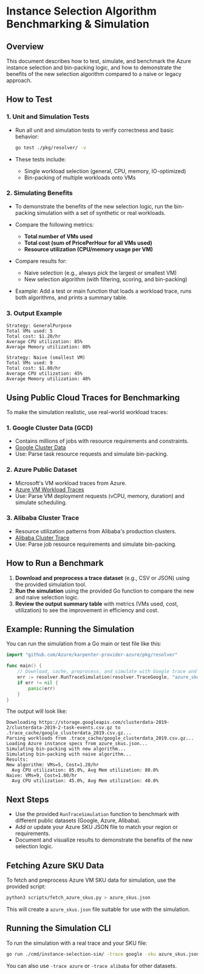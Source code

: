 # Instance Selection Algorithm Benchmarking & Simulation

## Overview

This document describes how to test, simulate, and benchmark the Azure instance selection and bin-packing logic, and how to demonstrate the benefits of the new selection algorithm compared to a naive or legacy approach.

## How to Test

### 1. Unit and Simulation Tests

- Run all unit and simulation tests to verify correctness and basic behavior:
  ```bash
  go test ./pkg/resolver/ -v
  ```

- These tests include:
  - Single workload selection (general, CPU, memory, IO-optimized)
  - Bin-packing of multiple workloads onto VMs

### 2. Simulating Benefits

- To demonstrate the benefits of the new selection logic, run the bin-packing simulation with a set of synthetic or real workloads.
- Compare the following metrics:
  - **Total number of VMs used**
  - **Total cost (sum of PricePerHour for all VMs used)**
  - **Resource utilization (CPU/memory usage per VM)**
- Compare results for:
  - Naive selection (e.g., always pick the largest or smallest VM)
  - New selection algorithm (with filtering, scoring, and bin-packing)

- Example: Add a test or main function that loads a workload trace, runs both algorithms, and prints a summary table.

### 3. Output Example

```
Strategy: GeneralPurpose
Total VMs used: 5
Total cost: $1.20/hr
Average CPU utilization: 85%
Average Memory utilization: 80%

Strategy: Naive (smallest VM)
Total VMs used: 9
Total cost: $1.80/hr
Average CPU utilization: 45%
Average Memory utilization: 40%
```

## Using Public Cloud Traces for Benchmarking

To make the simulation realistic, use real-world workload traces:

### 1. Google Cluster Data (GCD)
- Contains millions of jobs with resource requirements and constraints.
- [Google Cluster Data](https://github.com/google/cluster-data)
- Use: Parse task resource requests and simulate bin-packing.

### 2. Azure Public Dataset
- Microsoft's VM workload traces from Azure.
- [Azure VM Workload Traces](https://github.com/Azure/AzurePublicDataset)
- Use: Parse VM deployment requests (vCPU, memory, duration) and simulate scheduling.

### 3. Alibaba Cluster Trace
- Resource utilization patterns from Alibaba's production clusters.
- [Alibaba Cluster Trace](https://github.com/alibaba/clusterdata)
- Use: Parse job resource requirements and simulate bin-packing.

## How to Run a Benchmark

1. **Download and preprocess a trace dataset** (e.g., CSV or JSON) using the provided simulation tool.
2. **Run the simulation** using the provided Go function to compare the new and naive selection logic.
3. **Review the output summary table** with metrics (VMs used, cost, utilization) to see the improvement in efficiency and cost.

## Example: Running the Simulation

You can run the simulation from a Go main or test file like this:

```go
import "github.com/Azure/karpenter-provider-azure/pkg/resolver"

func main() {
    // Download, cache, preprocess, and simulate with Google trace and a local Azure SKU file
    err := resolver.RunTraceSimulation(resolver.TraceGoogle, "azure_skus.json", 1000)
    if err != nil {
        panic(err)
    }
}
```

The output will look like:

```
Downloading https://storage.googleapis.com/clusterdata-2019-2/clusterdata-2019-2-task-events.csv.gz to .trace_cache/google_clusterdata_2019.csv.gz...
Parsing workloads from .trace_cache/google_clusterdata_2019.csv.gz...
Loading Azure instance specs from azure_skus.json...
Simulating bin-packing with new algorithm...
Simulating bin-packing with naive algorithm...
Results:
New algorithm: VMs=5, Cost=1.20/hr
  Avg CPU utilization: 85.0%, Avg Mem utilization: 80.0%
Naive: VMs=9, Cost=1.80/hr
  Avg CPU utilization: 45.0%, Avg Mem utilization: 40.0%
```

## Next Steps

- Use the provided `RunTraceSimulation` function to benchmark with different public datasets (Google, Azure, Alibaba).
- Add or update your Azure SKU JSON file to match your region or requirements.
- Document and visualize results to demonstrate the benefits of the new selection logic.

## Fetching Azure SKU Data

To fetch and preprocess Azure VM SKU data for simulation, use the provided script:

```bash
python3 scripts/fetch_azure_skus.py > azure_skus.json
```

This will create a `azure_skus.json` file suitable for use with the simulation.

## Running the Simulation CLI

To run the simulation with a real trace and your SKU file:

```bash
go run ./cmd/instance-selection-sim/ -trace google -sku azure_skus.json -max 1000
```

You can also use `-trace azure` or `-trace alibaba` for other datasets.
